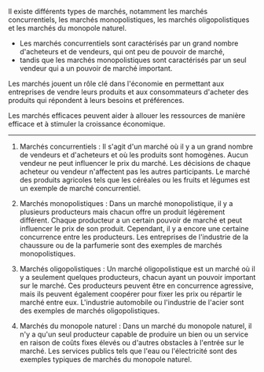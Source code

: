 Il existe différents types de marchés, notamment les marchés concurrentiels, les marchés monopolistiques, les marchés oligopolistiques et les marchés du monopole naturel. 
- Les marchés concurrentiels sont caractérisés par un grand nombre d'acheteurs et de vendeurs, qui ont peu de pouvoir de marché, 
- tandis que les marchés monopolistiques sont caractérisés par un seul vendeur qui a un pouvoir de marché important.

Les marchés jouent un rôle clé dans l'économie en permettant aux entreprises de vendre leurs produits et aux consommateurs d'acheter des produits qui répondent à leurs besoins et préférences.

Les marchés efficaces peuvent aider à allouer les ressources de manière efficace et à stimuler la croissance économique.

---
1.  Marchés concurrentiels : Il s'agit d'un marché où il y a un grand nombre de vendeurs et d'acheteurs et où les produits sont homogènes. Aucun vendeur ne peut influencer le prix du marché. Les décisions de chaque acheteur ou vendeur n'affectent pas les autres participants. Le marché des produits agricoles tels que les céréales ou les fruits et légumes est un exemple de marché concurrentiel.
    
2.  Marchés monopolistiques : Dans un marché monopolistique, il y a plusieurs producteurs mais chacun offre un produit légèrement différent. Chaque producteur a un certain pouvoir de marché et peut influencer le prix de son produit. Cependant, il y a encore une certaine concurrence entre les producteurs. Les entreprises de l'industrie de la chaussure ou de la parfumerie sont des exemples de marchés monopolistiques.
    
3.  Marchés oligopolistiques : Un marché oligopolistique est un marché où il y a seulement quelques producteurs, chacun ayant un pouvoir important sur le marché. Ces producteurs peuvent être en concurrence agressive, mais ils peuvent également coopérer pour fixer les prix ou répartir le marché entre eux. L'industrie automobile ou l'industrie de l'acier sont des exemples de marchés oligopolistiques.
    
4.  Marchés du monopole naturel : Dans un marché du monopole naturel, il n'y a qu'un seul producteur capable de produire un bien ou un service en raison de coûts fixes élevés ou d'autres obstacles à l'entrée sur le marché. Les services publics tels que l'eau ou l'électricité sont des exemples typiques de marchés du monopole naturel.